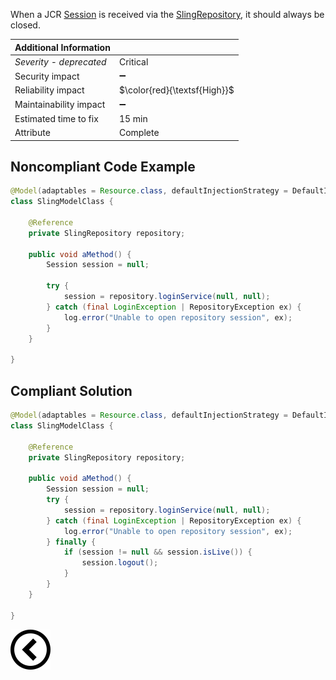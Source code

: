 <p>When a JCR <a href="https://www.adobe.io/experience-manager/reference-materials/spec/jsr170/javadocs/jcr-2.0/javax/jcr/Session.html">Session</a>
    is received via the <a href="https://sling.apache.org/apidocs/sling10/org/apache/sling/jcr/api/SlingRepository.html">SlingRepository</a>, it
    should always be closed.
</p>

| Additional Information |                              |
|------------------------|------------------------------|
| _Severity - deprecated_| Critical                     | 
| Security impact        | :heavy_minus_sign:           |
| Reliability impact     | $\color{red}{\textsf{High}}$ |
| Maintainability impact | :heavy_minus_sign:           |
| Estimated time to fix  | 15 min                       |
| Attribute              | Complete                     |

<h2>Noncompliant Code Example</h2>

```java
@Model(adaptables = Resource.class, defaultInjectionStrategy = DefaultInjectionStrategy.OPTIONAL)
class SlingModelClass {

    @Reference
    private SlingRepository repository;

    public void aMethod() {
        Session session = null;

        try {
            session = repository.loginService(null, null);
        } catch (final LoginException | RepositoryException ex) {
            log.error("Unable to open repository session", ex);
        }
    }
    
}
```

<h2>Compliant Solution</h2>

```java
@Model(adaptables = Resource.class, defaultInjectionStrategy = DefaultInjectionStrategy.OPTIONAL)
class SlingModelClass {

    @Reference
    private SlingRepository repository;

    public void aMethod() {
        Session session = null;
        try {
            session = repository.loginService(null, null);
        } catch (final LoginException | RepositoryException ex) {
            log.error("Unable to open repository session", ex);
        } finally {
            if (session != null && session.isLive()) {
                session.logout();
            }
        }
    }
    
}
```

[![Back to overview](back.svg)](../../README.md)
